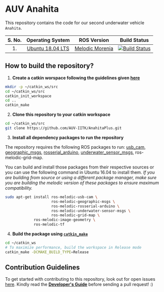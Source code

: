 
# AUV Anahita

This repository contains the code for our second underwater vehicle `Anahita`. 


| S. No. 	| Operating System 	|  ROS Version 	| Build Status 	|
|:------:	|:----------------:	|:------------:	|:------------:	|
| 1.     	| [Ubuntu 18.04 LTS](http://releases.ubuntu.com/18.04/) 	| [Melodic Morenia](http://wiki.ros.org/Melodic) 	|  [![Build Status](https://travis-ci.org/AUV-IITK/AnahitaPlus.svg?branch=master)](https://travis-ci.org/AUV-IITK/Anahita)|

## How to build the repository?

1. **Create a catkin worspace following the guidelines given [here](http://wiki.ros.org/catkin/Tutorials/create_a_workspace)**
```bash
mkdir -p ~/catkin_ws/src
cd ~/catkin_ws/src
catkin_init_workspace
cd ..
catkin_make
```

2. **Clone this repository to your catkin workspace**
```bash
cd ~/catkin_ws/src
git clone https://github.com/AUV-IITK/AnahitaPlus.git
```

3. **Install all dependency packages to run the repository**

The repository requires the following ROS packages to run: [usb_cam](http://wiki.ros.org/usb_cam), [geographic_msgs](http://wiki.ros.org/geometry_msgs), [rosserial_arduino](http://wiki.ros.org/rosserial_arduino), [underwater_sensor_msgs](http://wiki.ros.org/underwater_sensor_msgs), ros-melodic-grid-map.

You can build and install those packages from their respective sources or you can use the following command in Ubuntu 16.04 to install them. *If you are building from source or using a different package manager, make sure you are building the melodic version of these packages to ensure maximum compatibility.*

```bash
sudo apt-get install ros-melodic-usb-cam \
                     ros-melodic-geographic-msgs \
                     ros-melodic-rosserial-arduino \
                     ros-melodic-underwater-sensor-msgs \
                     ros-melodic-grid-map \ 
		     ros-melodic-image-geometry \
		     ros-melodic-tf
```

4. **Build the package using [`catkin_make`](http://wiki.ros.org/catkin/commands/catkin_make)**
```bash
cd ~/catkin_ws
# To maximize performance, build the workspace in Release mode
catkin_make -DCMAKE_BUILD_TYPE=Release
```

## Contribution Guidelines

To get started with contributing to this repository, look out for open issues [here](https://github.com/AUV-IITK/auv2018/issues). Kindly read the [__Developer's Guide__](https://github.com/AUV-IITK/AUVWiki/wiki/Developers-Guide) before sending a pull request! :)
